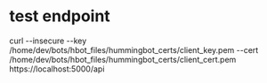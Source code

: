 
# test endpoint
curl --insecure --key /home/dev/bots/hbot_files/hummingbot_certs/client_key.pem --cert /home/dev/bots/hbot_files/hummingbot_certs/client_cert.pem https://localhost:5000/api
